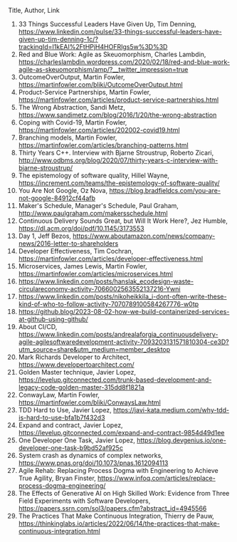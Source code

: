 Title, Author, Link

1. 33 Things Successful Leaders Have Given Up, Tim Denning, https://www.linkedin.com/pulse/33-things-successful-leaders-have-given-up-tim-denning-1c/?trackingId=I1kEAI%2FtHPjH4HOFRIgs5w%3D%3D
1. Red and Blue Work: Agile as Skeuomorphism, Charles Lambdin, https://charleslambdin.wordpress.com/2020/02/18/red-and-blue-work-agile-as-skeuomorphism/amp/?__twitter_impression=true
1. OutcomeOverOutput, Martin Fowler, https://martinfowler.com/bliki/OutcomeOverOutput.html
1. Product-Service Partnerships, Martin Fowler, https://martinfowler.com/articles/product-service-partnerships.html
1. The Wrong Abstraction, Sandi Metz, https://www.sandimetz.com/blog/2016/1/20/the-wrong-abstraction
1. Coping with Covid-19, Martin Fowler, https://martinfowler.com/articles/202002-covid19.html
1. Branching models, Martin Fowler, https://martinfowler.com/articles/branching-patterns.html
1. Thirty Years C++. Interview with Bjarne Stroustrup, Roberto Zicari, http://www.odbms.org/blog/2020/07/thirty-years-c-interview-with-bjarne-stroustrup/
1. The epistemology of software quality, Hillel Wayne, https://increment.com/teams/the-epistemology-of-software-quality/
1. You Are Not Google, Oz Nova, https://blog.bradfieldcs.com/you-are-not-google-84912cf44afb
1. Maker's Schedule, Manager's Schedule, Paul Graham, http://www.paulgraham.com/makersschedule.html
1. Continuous Delivery Sounds Great, but Will It Work Here?, Jez Humble, https://dl.acm.org/doi/pdf/10.1145/3173553
1. Day 1, Jeff Bezos, https://www.aboutamazon.com/news/company-news/2016-letter-to-shareholders
1. Developer Effectiveness, Tim Cochran, https://martinfowler.com/articles/developer-effectiveness.html
1. Microservices, James Lewis, Martin Fowler, https://martinfowler.com/articles/microservices.html
1. https://www.linkedin.com/posts/hanslak_ecodesign-waste-circulareconomy-activity-7066002563552137216-Ywni
1. https://www.linkedin.com/posts/nikoheikkila_i-dont-often-write-these-kind-of-who-to-follow-activity-7070789100584267776-w0tp
1. https://github.blog/2023-08-02-how-we-build-containerized-services-at-github-using-github/
1. About CI/CD, https://www.linkedin.com/posts/andrealaforgia_continuousdelivery-agile-agilesoftwaredevelopment-activity-7093203131571810304-ce3D?utm_source=share&utm_medium=member_desktop
1. Mark Richards Developer to Architect, https://www.developertoarchitect.com/
1. Golden Master technique, Javier Lopez, https://levelup.gitconnected.com/trunk-based-development-and-legacy-code-golden-master-315dd8f1821a
1. ConwayLaw, Martin Fowler, https://martinfowler.com/bliki/ConwaysLaw.html
1. TDD Hard to Use, Javier Lopez, https://javi-kata.medium.com/why-tdd-is-hard-to-use-bfa1b7f432d3
1. Expand and contract, Javier Lopez, https://levelup.gitconnected.com/expand-and-contract-9854d49d1ee
1. One Developer One Task, Javier Lopez, https://blog.devgenius.io/one-developer-one-task-b9bd52af925c
1. System crash as dynamics of complex networks, https://www.pnas.org/doi/10.1073/pnas.1612094113
1. Agile Rehab: Replacing Process Dogma with Engineering to Achieve True Agility, Bryan Finster, https://www.infoq.com/articles/replace-process-dogma-engineering/
1. The Effects of Generative AI on High Skilled Work: Evidence from Three Field Experiments with Software Developers, https://papers.ssrn.com/sol3/papers.cfm?abstract_id=4945566
1. The Practices That Make Continuous Integration, Thierry de Pauw, https://thinkinglabs.io/articles/2022/06/14/the-practices-that-make-continuous-integration.html